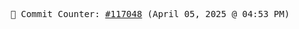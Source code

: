<p align="center">
    <samp>
        📮 Commit Counter: <a href="https://github.com/Javascript-void0/Javascript-void0/commits/main">#117048</a> (April 05, 2025 @ 04:53 PM)
    </samp>
</p>